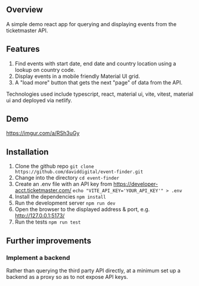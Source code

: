 ## Overview

A simple demo react app for querying and displaying events from the ticketmaster API.

## Features

1. Find events with start date, end date and country location using a lookup on country code.
2. Display events in a mobile friendly Material UI grid.
3. A "load more" button that gets the next "page" of data from the API.

Technologies used include typescript, react, material ui, vite, vitest, material ui and deployed via netlify.

## Demo

https://imgur.com/a/RSh3uGy 

## Installation

1. Clone the github repo `git clone https://github.com/daviddigital/event-finder.git`
2. Change into the directory `cd event-finder`
3. Create an .env file with an API key from https://developer-acct.ticketmaster.com/ `echo "VITE_API_KEY='YOUR_API_KEY'" > .env`
4. Install the dependencies `npm install`
5. Run the development server `npm run dev`
6. Open the browser to the displayed address & port, e.g. http://127.0.0.1:5173/
7. Run the tests `npm run test`

## Further improvements

### Implement a backend

Rather than querying the third party API directly, at a minimum set up a backend as a proxy so as to not expose API keys.
